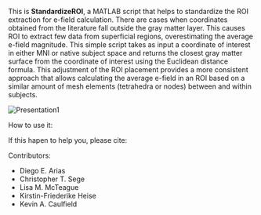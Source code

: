 This is **StandardizeROI**, a MATLAB script that helps to standardize the ROI extraction for e-field calculation. There are cases when coordinates obtained from the literature fall outside the gray matter layer. This causes ROI to extract few data from superficial regions, overestimating the average e-field magnitude. This simple script takes as input a coordinate of interest in either MNI or native subject space and returns the closest gray matter surface from the coordinate of interest using the Euclidean distance formula. This adjustment of the ROI placement provides a more consistent approach that allows calculating the average e-field in an ROI based on a similar amount of mesh elements (tetrahedra or nodes) between and within subjects.


![Presentation1](https://github.com/user-attachments/assets/d1897d75-5a90-40f1-8344-b2ea2b30e287)

How to use it:



If this hapen to help you, please cite:


Contributors:

- Diego E. Arias
- Christopher T. Sege
- Lisa M. McTeague
- Kirstin-Friederike Heise
- Kevin A. Caulfield
